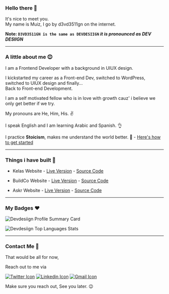 ### Hello there 👋

It's nice to meet you. <br> My name is Muiz, I go by d3vd3511gn on the internet.

**Note: `D3VD3511GN is the same as DEVDESIIGN` *it is pronounced as DEV DESIIGN***

---

### A little about me 😊

I am a Frontend Developer with a background in UIUX design. 

I kickstarted my career as a Front-end Dev, switched to WordPress, switched to UIUX design and finally... <br> Back to Front-end Development.

I am a self motivated fellow who is in love with growth cauz' i believe we only get better if we try.

My pronouns are He, Him, His. ✌

I speak English and I am learning Arabic and Spanish. 👌

I practice **Stoicism**, makes me understand the world better. 💯 - [Here's how to get started](https://stoicismpod.com/)

---

### Things i have built 💪

- Kelas Website - [Live Version](https://devdesiign.github.io/Kelas/) - [Source Code](https://github.com/Devdesiign/Kelas)

- BuildCo Website - [Live Version](https://devdesiign.github.io/BuildCo/) - [Source Code](https://github.com/Devdesiign/BuildCo)

- Askr Website - [Live Version](https://devdesiign.github.io/Askr/) - [Source Code](https://github.com/Devdesiign/Askr)

---

### My Badges ❤

![Devdesiign Profile Summary Card](https://github-profile-summary-cards.vercel.app/api/cards/profile-details?username=devdesiign&theme=vue)

![Devdesiign Top Languages Stats](https://github-readme-stats.vercel.app/api/top-langs/?username=devdesiign)

---

### Contact Me 📲

That would be all for now,

Reach out to me via

[![Twitter Icon](https://img.shields.io/badge/Twitter-1DA1F2?style=for-the-badge&logo=twitter&logoColor=white)](https://twitter.com/d3vd3511gn) 
[![Linkedin Icon](https://img.shields.io/badge/LinkedIn-0077B5?style=for-the-badge&logo=linkedin&logoColor=white)](https://www.linkedin.com/in/muiz-haruna-321841187/)
[![Gmail Icon](https://img.shields.io/badge/Gmail-D14836?style=for-the-badge&logo=gmail&logoColor=white)](mailto:devdesiign@gmail.com)

Make sure you reach out, See you later. 😉

<!--
**Devdesiign/Devdesiign** is a ✨ _special_ ✨ repository because its `README.md` (this file) appears on your GitHub profile.

Here are some ideas to get you started:

- 🔭 I’m currently working on ...
- 🌱 I’m currently learning ...
- 👯 I’m looking to collaborate on ...
- 🤔 I’m looking for help with ...
- 💬 Ask me about ...
- 📫 How to reach me: ...
- 😄 Pronouns: ...
- ⚡ Fun fact: ...
-->
